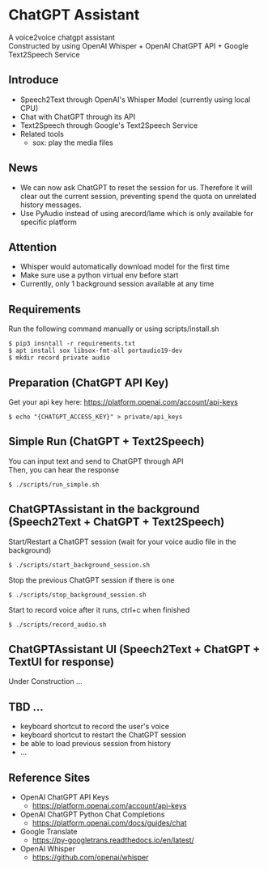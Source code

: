 ChatGPT Assistant
===
A voice2voice chatgpt assistant<br>
Constructed by using OpenAI Whisper + OpenAI ChatGPT API + Google Text2Speech Service

## Introduce
- Speech2Text through OpenAI's Whisper Model (currently using local CPU)
- Chat with ChatGPT through its API
- Text2Speech through Google's Text2Speech Service
- Related tools
    - sox: play the media files

## News
- We can now ask ChatGPT to reset the session for us. Therefore it will clear out the current session, preventing spend the quota on unrelated history messages.
- Use PyAudio instead of using arecord/lame which is only available for specific platform

## Attention
- Whisper would automatically download model for the first time
- Make sure use a python virtual env before start
- Currently, only 1 background session available at any time

## Requirements
Run the following command manually or using scripts/install.sh
```
$ pip3 insntall -r requirements.txt
$ apt install sox libsox-fmt-all portaudio19-dev
$ mkdir record private audio
```

## Preparation (ChatGPT API Key)
Get your api key here: https://platform.openai.com/account/api-keys
```
$ echo "{CHATGPT_ACCESS_KEY}" > private/api_keys
```

## Simple Run (ChatGPT + Text2Speech)
You can input text and send to ChatGPT through API<br>
Then, you can hear the response
```
$ ./scripts/run_simple.sh
```

## ChatGPTAssistant in the background (Speech2Text + ChatGPT + Text2Speech)
Start/Restart a ChatGPT session (wait for your voice audio file in the background)
```
$ ./scripts/start_background_session.sh
```
Stop the previous ChatGPT session if there is one
```
$ ./scripts/stop_background_session.sh
```
Start to record voice after it runs, ctrl+c when finished
```
$ ./scripts/record_audio.sh
```
## ChatGPTAssistant UI (Speech2Text + ChatGPT + TextUI for response)
Under Construction ...

## TBD ...
- keyboard shortcut to record the user's voice
- keyboard shortcut to restart the ChatGPT session
- be able to load previous session from history
- ...

## Reference Sites
- OpenAI ChatGPT API Keys
    - https://platform.openai.com/account/api-keys
- OpenAI ChatGPT Python Chat Completions
    - https://platform.openai.com/docs/guides/chat
- Google Translate
    - https://py-googletrans.readthedocs.io/en/latest/
- OpenAI Whisper
    - https://github.com/openai/whisper

